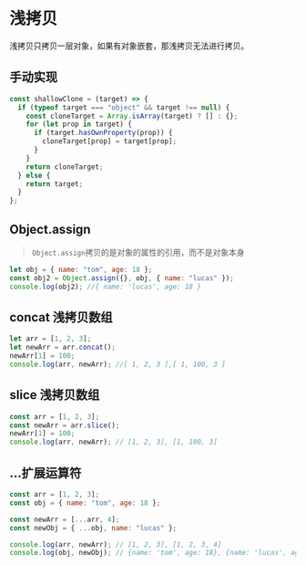 # 浅拷贝

浅拷贝只拷贝一层对象，如果有对象嵌套，那浅拷贝无法进行拷贝。

## 手动实现

```js
const shallowClone = (target) => {
  if (typeof target === "object" && target !== null) {
    const cloneTarget = Array.isArray(target) ? [] : {};
    for (let prop in target) {
      if (target.hasOwnProperty(prop)) {
        cloneTarget[prop] = target[prop];
      }
    }
    return cloneTarget;
  } else {
    return target;
  }
};
```

## Object.assign

> `Object.assign`拷贝的是对象的属性的引用，而不是对象本身

```js
let obj = { name: "tom", age: 18 };
const obj2 = Object.assign({}, obj, { name: "lucas" });
console.log(obj2); //{ name: 'lucas', age: 18 }
```

## concat 浅拷贝数组

```js
let arr = [1, 2, 3];
let newArr = arr.concat();
newArr[1] = 100;
console.log(arr, newArr); //[ 1, 2, 3 ],[ 1, 100, 3 ]
```

## slice 浅拷贝数组

```js
const arr = [1, 2, 3];
const newArr = arr.slice();
newArr[1] = 100;
console.log(arr, newArr); // [1, 2, 3], [1, 100, 3]
```

## ...扩展运算符

```js
const arr = [1, 2, 3];
const obj = { name: "tom", age: 18 };

const newArr = [...arr, 4];
const newObj = { ...obj, name: "lucas" };

console.log(arr, newArr); // [1, 2, 3], [1, 2, 3, 4]
console.log(obj, newObj); // {name: 'tom', age: 18}, {name: 'lucas', age: 18}
```

